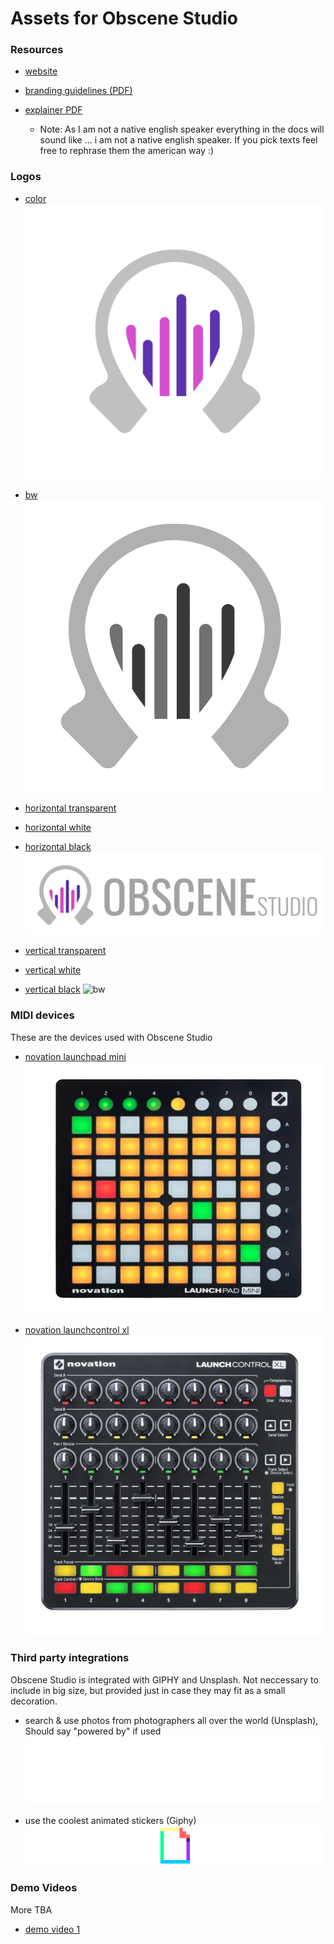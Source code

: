 # Assets for Obscene Studio

### Resources

- [website](https://obscene.studio)

- [branding guidelines (PDF)](brandkit/obscene-studio-brand.pdf)

- [explainer PDF](documents/obscene-presentation.pdf)
   - Note: As I am not a native english speaker everything in the docs will sound like ... i am not a native english speaker.
     If you pick texts feel free to rephrase them the american way :)


### Logos


- [color](assets/logo-color-1024.png)
    ![color](assets/logo-color-1024.png)

- [bw](assets/logo-bw.png)
    ![bw](assets/logo-bw.png)

- [horizontal transparent](brandkit/horizontal-text/trans-horizontal-big.png)
- [horizontal white](brandkit/horizontal-text/white-horizontal-big.png)
- [horizontal black](brandkit/horizontal-text/black-horizontal-big.png)
    ![bw](brandkit/horizontal-text/trans-horizontal-big.png)

- [vertical transparent](brandkit/vertical-text/trans-vertical.png)
- [vertical white](brandkit/vertical-text/white-vertical.png)
- [vertical black](brandkit/vertical-text/black-vertical.png)
    ![bw](brandkit/vertical-text/trans-vertical.png)



### MIDI devices

These are the devices used with Obscene Studio

- [novation launchpad mini](assets/novation-launchpad-mini.png)
    ![novation launchpad mini](assets/novation-launchpad-mini.png)

- [novation launchcontrol xl](assets/novation-launchcontrol-xl-3.png)
    ![novation launchcontrol xl](assets/novation-launchcontrol-xl-3.png)

### Third party integrations

Obscene Studio is integrated with GIPHY and Unsplash. Not neccessary to include in big size, but provided just in case they may fit as a small decoration.

- search & use photos from photographers all over the world (Unsplash), Should say "powered by" if used
    ![unsplash logo](assets/Unsplash_Logo_Full_White.png)

- use the coolest animated stickers (Giphy)
    ![powered by giphy](assets/Poweredby_640px-Black_HorizLogo.png)

### Demo Videos

More TBA

- [demo video 1](https://obscene.studio/platform/files/obscene-demo-1.mp4)

